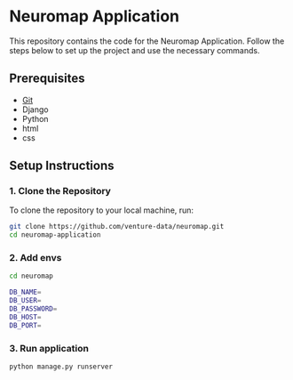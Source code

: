 # Neuromap Application

This repository contains the code for the Neuromap Application. Follow the steps below to set up the project and use the necessary commands.

## Prerequisites

- [Git](https://git-scm.com/downloads)
- Django
- Python
- html
- css

## Setup Instructions

### 1. Clone the Repository

To clone the repository to your local machine, run:

```bash
git clone https://github.com/venture-data/neuromap.git
cd neuromap-application
```
### 2. Add envs
```bash
cd neuromap
```
```bash
DB_NAME=
DB_USER=
DB_PASSWORD=
DB_HOST=
DB_PORT=
```
### 3. Run application
```bash
python manage.py runserver
```
